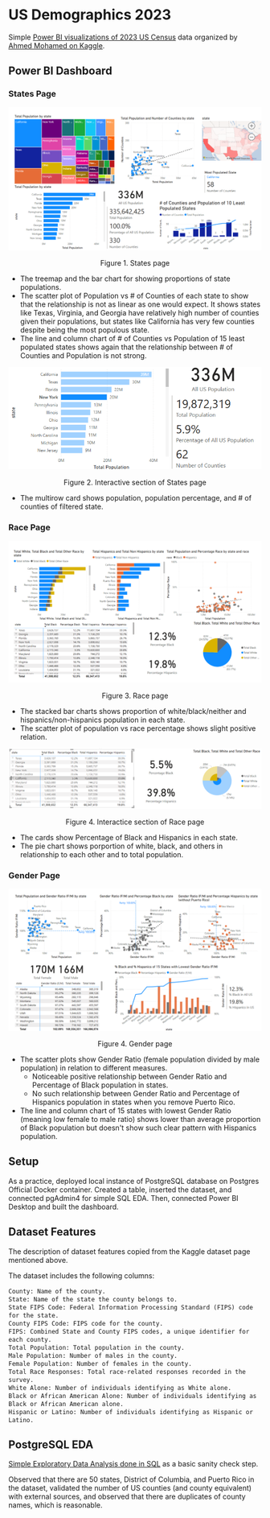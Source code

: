 # US Demographics 2023

Simple [Power BI visualizations of 2023 US Census](#power-bi-dashboard) data organized by [Ahmed Mohamed on Kaggle](https://www.kaggle.com/datasets/ahmedmohamed2003/county-level-demographic-population-race-gender/data).

## Power BI Dashboard

### States Page

![](states_page_screenshot.png)
<p align="center">Figure 1. States page</p>

- The treemap and the bar chart for showing proportions of state populations.
- The scatter plot of Population vs # of Counties of each state to show that the relationship is not as linear as one would expect. It shows states like Texas, Virginia, and Georgia have relatively high number of counties given their populations, but states like California has very few counties despite being the most populous state.
- The line and column chart of # of Counties vs Population of 15 least populated states shows again that the relationship between # of Counties and Population is not strong.

![](states_page_screenshot_interact.png)
<p align="center">Figure 2. Interactive section of States page</p>

- The multirow card shows population, population percentage, and # of counties of filtered state. 


### Race Page

![](race_page_screenshot.png)
<p align="center">Figure 3. Race page</p>

- The stacked bar charts shows proportion of white/black/neither and hispanics/non-hispanics population in each state.
- The scatter plot of population vs race percentage shows slight positive relation.

![](race_page_screenshot_interact.png)
<p align="center">Figure 4. Interactice section of Race page</p>

- The cards show Percentage of Black and Hispanics in each state.
- The pie chart shows porportion of white, black, and others in relationship to each other and to total population.

### Gender Page

![](gender_page_screenshot.png)
<p align="center">Figure 4. Gender page</p>

- The scatter plots show Gender Ratio (female population divided by male population) in relation to different measures.
    - Noticeable positive relationship between Gender Ratio and Percentage of Black population in states.
    - No such relationship between Gender Ratio and Percentage of Hispanics population in states when you remove Puerto Rico.
- The line and column chart of 15 states with lowest Gender Ratio (meaning low female to male ratio) shows lower than average proportion of Black population but doesn't show such clear pattern with Hispanics population. 

## Setup

As a practice, deployed local instance of PostgreSQL database on Postgres Official Docker container. Created a table, inserted the dataset, and connected pgAdmin4 for simple SQL EDA. Then, connected Power BI Desktop and built the dashboard. 

## Dataset Features

The description of dataset features copied from the Kaggle dataset page mentioned above.

The dataset includes the following columns:

    County: Name of the county.
    State: Name of the state the county belongs to.
    State FIPS Code: Federal Information Processing Standard (FIPS) code for the state.
    County FIPS Code: FIPS code for the county.
    FIPS: Combined State and County FIPS codes, a unique identifier for each county.
    Total Population: Total population in the county.
    Male Population: Number of males in the county.
    Female Population: Number of females in the county.
    Total Race Responses: Total race-related responses recorded in the survey.
    White Alone: Number of individuals identifying as White alone.
    Black or African American Alone: Number of individuals identifying as Black or African American alone.
    Hispanic or Latino: Number of individuals identifying as Hispanic or Latino.


## PostgreSQL EDA

[Simple Exploratory Data Analysis done in SQL](https://github.com/js3331/us-demographics-2023/blob/main/eda_us_demographics_2023.sql) as a basic sanity check step.

Observed that there are 50 states, District of Columbia, and Puerto Rico in the dataset, validated the number of US counties (and county equivalent) with external sources, and observed that there are duplicates of county names, which is reasonable.
